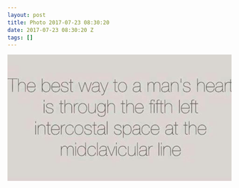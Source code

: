 ```yaml
---
layout: post
title: Photo 2017-07-23 08:30:20
date: 2017-07-23 08:30:20 Z
tags: []
---
```

![](/media/2017/07/163319974976.jpg)
